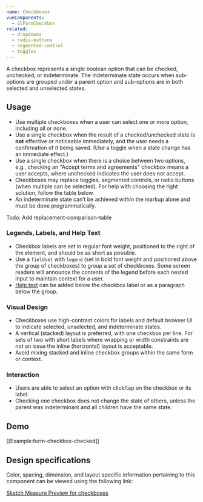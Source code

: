 ```yaml
---
name: Checkboxes
vueComponents:
  - GlFormCheckbox
related:
  - dropdowns
  - radio-buttons
  - segmented-control
  - toggles
---
```


A checkbox represents a single boolean option that can be checked, unchecked, or indeterminate. The indeterminate state occurs when sub-options are grouped under a parent option and sub-options are in both selected and unselected states.

## Usage

* Use multiple checkboxes when a user can select one or more option, including all or none.
* Use a single checkbox when the result of a checked/unchecked state is **not** effective or noticeable immediately, and the user needs a confirmation of it being saved. (Use a toggle when a state change has an immediate effect.)
* Use a single checkbox when there is a choice between two options, e.g., checking an "Accept terms and agreements" checkbox means a user accepts, where unchecked indicates the user does not accept.
* Checkboxes may replace toggles, segmented controls, or radio buttons (when multiple can be selected). For help with choosing the right solution, follow the table below.
* An indeterminate state can’t be achieved within the markup alone and must be done programmatically. 

Todo: Add replacement-comparison-table

### Legends, Labels, and Help Text

* Checkbox labels are set in regular font weight, positioned to the right of the element, and should be as short as possible.
* Use a `fieldset` with `legend` (set in bold font weight and positioned above the group of checkboxes) to group a set of checkboxes. Some screen readers will announce the contents of the legend before each nested input to maintain context for a user.
* [Help text](/components/forms#help-text) can be added below the checkbox label or as a paragraph below the group.

### Visual Design

* Checkboxes use high-contrast colors for labels and default browser UI to indicate selected, unselected, and indeterminate states.
* A vertical (stacked) layout is preferred, with one checkbox per line. For sets of two with short labels where wrapping or width constraints are not an issue the inline (horizontal) layout is acceptable.
* Avoid mixing stacked and inline checkbox groups within the same form or context.

### Interaction

* Users are able to select an option with click/tap on the checkbox or its label.
* Checking one checkbox does not change the state of others, unless the parent was indeterminant and all children have the same state.

## Demo

[[Example:form-checkbox-checked]]

## Design specifications

Color, spacing, dimension, and layout specific information pertaining to this component can be viewed using the following link:

[Sketch Measure Preview for checkboxes](https://gitlab-org.gitlab.io/gitlab-design/hosted/design-gitlab-specs/checkboxes-spec-previews/)
